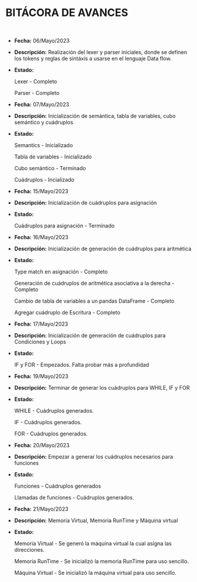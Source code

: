 **BITÁCORA DE AVANCES**
===
<br>

- **Fecha:** 06/Mayo/2023

- **Descripción:** Realización del lexer y parser iniciales, donde se definen los tokens y reglas de sintáxis a usarse en el lenguaje Data flow.

- **Estado:**

    Lexer - Completo

    Parser - Completo

- **Fecha:** 07/Mayo/2023

- **Descripción:** Inicialización de semántica, tabla de variables, cubo semántico y cuádruplos

- **Estado:**

    Semantics - Inicializado

    Tabla de variables - Inicializado

    Cubo semántico - Terminado

    Cuádruplos - Incializado

- **Fecha:** 15/Mayo/2023

- **Descripción:** Inicialización de cuádruplos para asignación

- **Estado:**

    Cuádruplos para asignación - Terminado

- **Fecha:** 16/Mayo/2023

- **Descripción:** Inicialización de generación de cuádruplos para aritmética

- **Estado:**

    Type match en asignación - Completo

    Generación de cuádruplos de aritmética asociativa a la derecha - Completo

    Cambio de tabla de variables a un pandas DataFrame - Completo

    Agregar cuádruplo de Escritura - Completo

- **Fecha:** 17/Mayo/2023

- **Descripción:** Inicialización de generación de cuádruplos para Condiciones y Loops

- **Estado:**

    IF y FOR - Empezados. Falta probar más a profundidad

- **Fecha:** 19/Mayo/2023

- **Descripción:** Terminar de generar los cuádruplos para WHILE, IF y FOR

- **Estado:**

    WHILE - Cuádruplos generados.

    IF - Cuádruplos generados.

    FOR - Cuádruplos generados.

- **Fecha:** 20/Mayo/2023

- **Descripción:** Empezar a generar los cuádruplos necesarios para funciones

- **Estado:**

    Funciones - Cuádruplos generados

    Llamadas de funciones - Cuádruplos generados.

- **Fecha:** 21/Mayo/2023

- **Descripción:** Memoria Virtual, Memoria RunTime y Máquina virtual

- **Estado:**

    Memoria Virtual - Se generó la máquina virtual la cual asigna las direcciones.

    Memoria RunTime - Se inicializó la memoria RunTime para uso sencillo.

    Máquina Virtual - Se inicializó la máquina virtual para uso sencillo.
    
<br>
